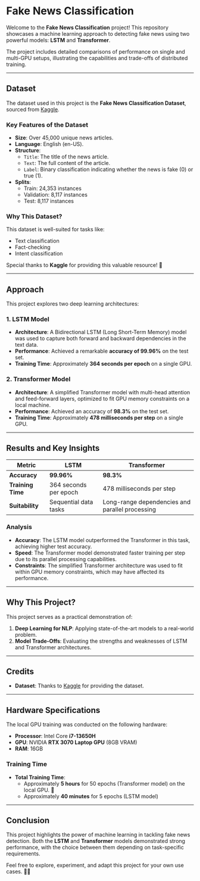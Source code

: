 # **Fake News Classification**  

Welcome to the **Fake News Classification** project! This repository showcases a machine learning approach to detecting fake news using two powerful models: **LSTM** and **Transformer**.  

The project includes detailed comparisons of performance on single and multi-GPU setups, illustrating the capabilities and trade-offs of distributed training.  

---  

## **Dataset**  
The dataset used in this project is the **Fake News Classification Dataset**, sourced from [Kaggle](https://www.kaggle.com/datasets/aadyasingh55/fake-news-classification).  

### **Key Features of the Dataset**  
- **Size**: Over 45,000 unique news articles.  
- **Language**: English (en-US).  
- **Structure**:  
  - `Title`: The title of the news article.  
  - `Text`: The full content of the article.  
  - `Label`: Binary classification indicating whether the news is fake (0) or true (1).  
- **Splits**:  
  - Train: 24,353 instances  
  - Validation: 8,117 instances  
  - Test: 8,117 instances  

### **Why This Dataset?**  
This dataset is well-suited for tasks like:  
- Text classification  
- Fact-checking  
- Intent classification  

Special thanks to **Kaggle** for providing this valuable resource! 🙌  

---  

## **Approach**  

This project explores two deep learning architectures:  

### **1. LSTM Model**  
- **Architecture**: A Bidirectional LSTM (Long Short-Term Memory) model was used to capture both forward and backward dependencies in the text data.  
- **Performance**: Achieved a remarkable **accuracy of 99.96%** on the test set.  
- **Training Time**: Approximately **364 seconds per epoch** on a single GPU.  

### **2. Transformer Model**  
- **Architecture**: A simplified Transformer model with multi-head attention and feed-forward layers, optimized to fit GPU memory constraints on a local machine.  
- **Performance**: Achieved an accuracy of **98.3%** on the test set.  
- **Training Time**: Approximately **478 milliseconds per step** on a single GPU.  

---

## **Results and Key Insights**  

| **Metric**            | **LSTM**                 | **Transformer**           |  
|-----------------------|--------------------------|----------------------------|  
| **Accuracy**          | **99.96%**              | **98.3%**                 |  
| **Training Time**     | 364 seconds per epoch   | 478 milliseconds per step |  
| **Suitability**       | Sequential data tasks   | Long-range dependencies and parallel processing |  

### **Analysis**  
- **Accuracy**: The LSTM model outperformed the Transformer in this task, achieving higher test accuracy.  
- **Speed**: The Transformer model demonstrated faster training per step due to its parallel processing capabilities.  
- **Constraints**: The simplified Transformer architecture was used to fit within GPU memory constraints, which may have affected its performance.  

---

## **Why This Project?**  
This project serves as a practical demonstration of:  
1. **Deep Learning for NLP**: Applying state-of-the-art models to a real-world problem.  
2. **Model Trade-Offs**: Evaluating the strengths and weaknesses of LSTM and Transformer architectures.  

---

## **Credits**  
- **Dataset**: Thanks to [Kaggle](https://www.kaggle.com/datasets/aadyasingh55/fake-news-classification) for providing the dataset.  
---  
## **Hardware Specifications**  

The local GPU training was conducted on the following hardware:  

- **Processor**: Intel Core **i7-13650H**  
- **GPU**: NVIDIA **RTX 3070 Laptop GPU** (8GB VRAM)  
- **RAM**: 16GB  

### **Training Time**  
- **Total Training Time**:
  - Approximately **5 hours** for 50 epochs (Transformer model) on the local GPU. 🚀
  - Approximately **40 minutes** for 5 epochs (LSTM model) 
---
## **Conclusion**  
This project highlights the power of machine learning in tackling fake news detection. Both the **LSTM** and **Transformer** models demonstrated strong performance, with the choice between them depending on task-specific requirements.  

Feel free to explore, experiment, and adapt this project for your own use cases. 📰✨
